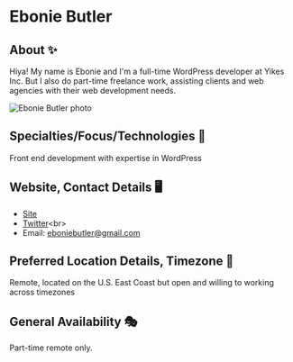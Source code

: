 # Ebonie Butler

## About ✨
Hiya! My name is Ebonie and I'm a full-time WordPress developer at Yikes Inc. But I also do part-time freelance work, assisting clients and web agencies with their web development needs.


![Ebonie Butler photo](https://www.ebonie.me/wp-content/uploads/2017/09/me-300x300.jpg) <!-- add a link to a photo within the parenthesis if you wish! -->

## Specialties/Focus/Technologies 🍎
Front end development with expertise in WordPress

## Website, Contact Details 🖥
* [Site](https://www.ebonie.me)<br>
* [Twitter](https://twitter.com/metalandcoffee_)<br>
* Email: eboniebutler@gmail.com

## Preferred Location Details, Timezone 🌊
Remote, located on the U.S. East Coast but open and willing to working across timezones

## General Availability 🎭
Part-time remote only.

